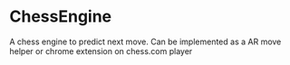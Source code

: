 # ChessEngine
A chess engine to predict next move. Can be implemented as a AR move helper or chrome extension on chess.com player
